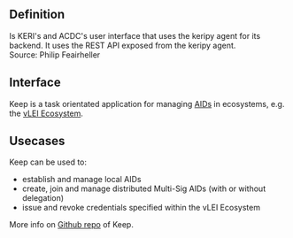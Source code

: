 ## Definition
Is KERI's and ACDC's user interface that uses the keripy agent for its backend. It uses the REST API exposed from the keripy agent.  
Source: Philip Feairheller

## Interface
Keep is a task orientated application for managing [AIDs](https://github.com/WebOfTrust/ietf-keri) in ecosystems, e.g. the [vLEI Ecosystem](https://www.gleif.org/en/lei-solutions/gleifs-digital-strategy-for-the-lei/introducing-the-verifiable-lei-vlei).

## Usecases
Keep can be used to:
- establish and manage local AIDs
- create, join and manage distributed Multi-Sig AIDs (with or without delegation)
- issue and revoke credentials specified within the vLEI Ecosystem

More info on [Github repo](https://github.com/WebOfTrust/keep) of Keep.